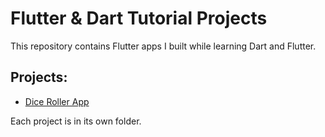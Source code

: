# Flutter & Dart Tutorial Projects

This repository contains Flutter apps I built while learning Dart and Flutter.

## Projects:
- [Dice Roller App]([./dice_roller_app](https://github.com/biljicmarko/flutter-dart-tutorials/tree/main/tutorial_01_roll_and_dice/roll_dice_app))
  
Each project is in its own folder.
